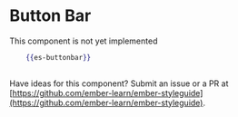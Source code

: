 # Button Bar

This component is not yet implemented
```handlebars
    {{es-buttonbar}}
  
```

<aside role="note">

Have ideas for this component? Submit an issue or a PR at [https://github.com/ember-learn/ember-styleguide](https://github.com/ember-learn/ember-styleguide).

</aside>